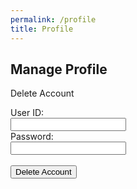 ```yaml
---
permalink: /profile
title: Profile
---
```

<html>
<style>
        .darkmode {
            background: #252525;
            color: #ffffff;
        }
        .lightmode {
            background: #ffffff;
            color: #000000;
        }
</style>
<link id="theme-style" rel="stylesheet" type="text/css" href="assets/css/style.css">
<body>
        <h2>Manage Profile</h2>
        <form id="deleteForm">
            <p>Delete Account</p>
            <label for="uid">User ID:</label><br>
            <input type="text" id="uid" name="uid"><br>
            <label for="password">Password:</label><br>
            <input type="text" id="password" name="password"><br><br>
            <button type="button" id="deleteButton">Delete Account</button>
        </form>
        <div id="result"></div>
        <script> 
            document.getElementById('deleteButton').addEventListener('click', function() {
                const url = '/api/users/';
                const authUrl = 'api/users/authenticate';
                const authBody = window.localStorage.getItem('userBody');
                const uid = document.getElementById('uid').value;
                const password = document.getElementById('password').value;
                const body = {
                    uid: uid,
                    password: password
                };
                const options = {
                    method: 'DELETE',
                    mode: 'cors',
                    cache: 'default',
                    credentials: 'include',
                    headers: {
                        'Content-Type': 'application/json',
                    },
                    body: JSON.stringify(body)
                };
                const resultContainer = document.getElementById("result");
                fetch(url, options)
                    .then(response => response.json())
                    .then(data => {
                        console.log(data);
                        resultContainer.innerHTML = JSON.stringify(data);
                    });
            });
        </script>
        <script>
            var darkMode = false;
            window.onload = function() {
                var themeStyle = document.getElementById('theme-style');
                var body = document.body;
                var storedTheme = localStorage.getItem('theme');
                if (storedTheme === 'dark') {
                    themeStyle.href = "assets/css/dark.css";
                    body.classList.remove('lightmode');
                    body.classList.add('darkmode');
                } else {
                    themeStyle.href = "assets/css/style.css";
                    body.classList.remove('darkmode');
                    body.classList.add('lightmode');
                }
            }
        </script>
    </body>
</html>